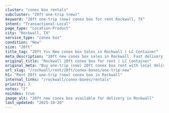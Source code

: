 ```yaml
---
cluster: "conex box rentals"
subcluster: "20ft one-trip (new)"
keyword: "20ft one-trip (new) conex box for rent Rockwall, TX"
intent: "Transactional-Local"
page_type: "Location-Product"
city: "Rockwall, TX"
service_type: "conex box"
condition: "New"
size: "20ft"
title_tag: "20ft Ysv New conex box Sales in Rockwall | LC Container"
meta_description: "20ft new conex box sales in Rockwall. Fast delivery, competitive pricing. Serving conex boxes area. Quote ID: YTS. Call (214) 524-4168 for your free quote today."
original_title: "Rockwall 20ft conex box for rent | LC Container"
original_meta: "Buy one-trip (new) 20ft conex box rent with local delivery in Rockwall, TX. LC Container — local Since 2003. Request a fast quote today."
url_slug: "/rockwall/rent/20ft/conex-boxes/one-trip-new"
h1: "Rent 20ft one-trip (new) conex box in Rockwall"
internal_links: "/rockwall/conex-boxes/rentals"
priority: 3
notes: "2"
noindex: true
image_alt: "20ft new conex box available for delivery in Rockwall"
last_updated: "2025-10-20"
---
```


<!-- TODO: Add unique city/inventory copy, images, and internal links here. -->
